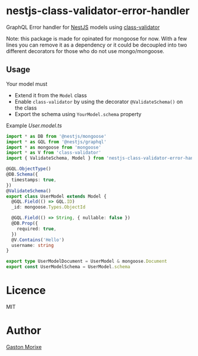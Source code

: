 # nestjs-class-validator-error-handler
GraphQL Error handler for [NestJS](https://github.com/nestjs/nest) models using [class-validator](https://github.com/typestack/class-validator)

Note: this package is made for opinated for mongoose for now. With a few lines you can remove it as a dependency or it could be decoupled into two different decorators for those who do not use mongo/mongoose.

## Usage

Your model must
- Extend it from the `Model` class
- Enable `class-validator` by using the decorator `@ValidateSchema()` on the class
- Export the schema using `YourModel.schema` property

Example *User.model.ts*

```typescript
import * as DB from '@nestjs/mongoose'
import * as GQL from '@nestjs/graphql'
import * as mongoose from 'mongoose'
import * as V from 'class-validator'
import { ValidateSchema, Model } from 'nestjs-class-validator-error-handler'

@GQL.ObjectType()
@DB.Schema({
  timestamps: true,
})
@ValidateSchema()
export class UserModel extends Model {
  @GQL.Field(() => GQL.ID)
  _id: mongoose.Types.ObjectId

  @GQL.Field(() => String, { nullable: false })
  @DB.Prop({
    required: true,
  })
  @V.Contains('Hello')
  username: string
}

export type UserModelDocument = UserModel & mongoose.Document
export const UserModelSchema = UserModel.schema
```


# Licence

MIT

# Author

[Gaston Morixe](https://gastonmorixe.com)
